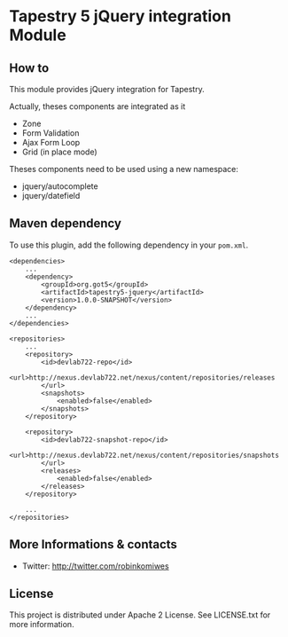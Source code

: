 # Tapestry 5 jQuery integration Module

## How to

This module provides jQuery integration for Tapestry.

Actually, theses components are integrated as it

- Zone
- Form Validation
- Ajax Form Loop
- Grid (in place mode)


Theses components need to be used using a new namespace:

- jquery/autocomplete
- jquery/datefield 


## Maven dependency

To use this plugin, add the following dependency in your `pom.xml`.

	<dependencies>
		...
		<dependency>
			<groupId>org.got5</groupId>
			<artifactId>tapestry5-jquery</artifactId>
			<version>1.0.0-SNAPSHOT</version>
		</dependency>
		...
	</dependencies>
	
	<repositories>
		...
		<repository>
			<id>devlab722-repo</id>
			<url>http://nexus.devlab722.net/nexus/content/repositories/releases
			</url>
			<snapshots>
				<enabled>false</enabled>
			</snapshots>
		</repository>

		<repository>
			<id>devlab722-snapshot-repo</id>
			<url>http://nexus.devlab722.net/nexus/content/repositories/snapshots
			</url>
			<releases>
				<enabled>false</enabled>
			</releases>
		</repository>
		
		...
	</repositories>

## More Informations & contacts

* Twitter: http://twitter.com/robinkomiwes


## License

This project is distributed under Apache 2 License. See LICENSE.txt for more information.
